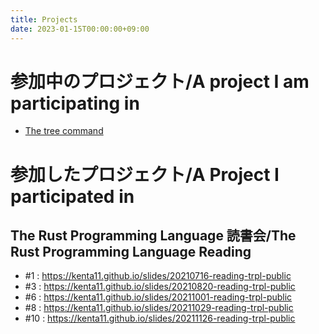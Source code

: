 ```yaml
---
title: Projects
date: 2023-01-15T00:00:00+09:00
---
```


# 参加中のプロジェクト/A project I am participating in

- [The tree command](https://gitlab.com/OldManProgrammer/unix-tree)

# 参加したプロジェクト/A Project I participated in

## The Rust Programming Language 読書会/The Rust Programming Language Reading

- #1 : https://kenta11.github.io/slides/20210716-reading-trpl-public
- #3 : https://kenta11.github.io/slides/20210820-reading-trpl-public
- #6 : https://kenta11.github.io/slides/20211001-reading-trpl-public
- #8 : https://kenta11.github.io/slides/20211029-reading-trpl-public
- #10 : https://kenta11.github.io/slides/20211126-reading-trpl-public
